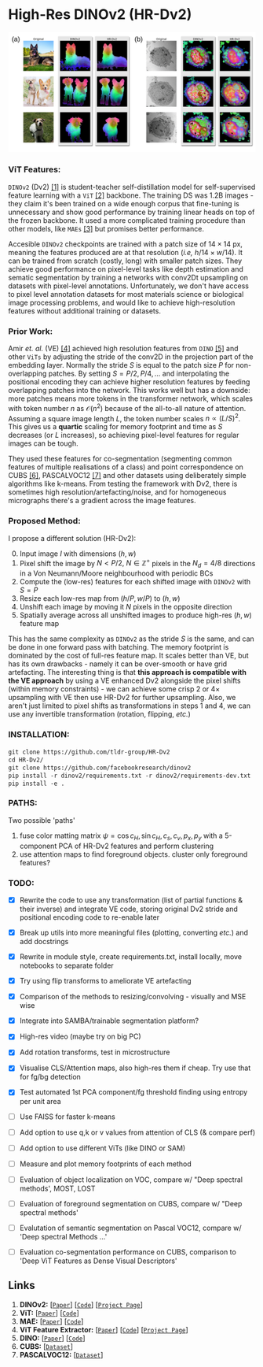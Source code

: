 # High-Res DINOv2 (HR-Dv2)

<p align="center">
    <img src="repo/gh_header.png">
</p>


### ViT Features:
`DINOv2` (Dv2) [[1]](#links) is student-teacher self-distillation model for self-supervised feature learning with a `ViT` [[2]](#links) backbone. The training DS was 1.2B images - they claim it's been trained on a wide enough corpus that fine-tuning is unnecessary and show good performance by training linear heads on top of the frozen backbone. It used a more complicated training procedure than other models, like `MAEs` [[3]](#links) but promises better performance. 

Accesible `DINOv2` checkpoints are trained with a patch size of $14 \times 14$ px, meaning the features produced are at that resolution (*i.e,* $h / 14 \times w / 14$). It can be trained from scratch (costly, long) with smaller patch sizes. They achieve good performance on pixel-level tasks like depth estimation and sematic segmentation by training a networks with conv2Dt upsampling on datasets with pixel-level annotations. Unfortunately, we don't have access to pixel level annotation datasets for most materials science or biological image processing problems, and would like to achieve high-resolution features without additional training or datasets.

### Prior Work:
Amir *et. al.* (VE) [[4]](#links) achieved high resolution features from `DINO` [[5]](#links) and other `ViTs` by adjusting the stride of the conv2D in the projection part of the embedding layer. Normally the stride $S$ is equal to the patch size $P$ for non-overlapping patches. By setting $S = P/2, P/4, ...$ and interpolating the positional encoding they can achieve higher resolution features by feeding overlapping patches into the network. This works well but has a downside: more patches means more tokens in the transformer network, which scales with token number $n$ as $\mathcal{O}(n^2)$ because of the all-to-all nature of attention. Assuming a square image length $L$, the token number scales $n \propto (L / S)^2$. This gives us a **quartic** scaling for memory footprint and time as $S$ decreases (or $L$ increases), so achieving pixel-level features for regular images can be tough.

They used these features for co-segmentation (segmenting common features of multiple realisations of a class) and point correspondence on CUBS [[6]](#links), PASCALVOC12 [[7]](#links) and other datasets using deliberately simple algorithms like k-means. From testing the framework with Dv2, there is sometimes high resolution/artefacting/noise, and for homogeneous micrographs there's a gradient across the image features. 

### Proposed Method:
I propose a different solution (HR-Dv2):

0) Input image $I$ with dimensions $(h, w)$ 
1) Pixel shift the image by $N < P / 2,\:N \in \mathbb{Z^+}$ pixels in the $N_{d}=4/8$ directions in a Von Neumann/Moore neighbourhood with periodic BCs 
2) Compute the (low-res) features for each shifted image with `DINOv2` with $S=P$
3) Resize each low-res map from $(h / P, w / P)$ to $(h, w)$ 
4) Unshift each image by moving it $N$ pixels in the opposite direction
5) Spatially average across all unshifted images to produce high-res $(h, w)$ feature map

This has the same complexity as `DINOv2` as the stride $S$ is the same, and can be done in one forward pass with batching. The memory footprint is dominated by the cost of full-res feature map. It scales better than VE, but has its own drawbacks - namely it can be over-smooth or have grid artefacting. The interesting thing is that **this approach is compatible with the VE approach** by using a VE enhanced Dv2 alongside the pixel shifts (within memory constraints) - we can achieve some crisp $2$ or $4\times$ upsampling with VE then use HR-Dv2 for further upsampling. Also, we aren't just limited to pixel shifts as transformations in steps 1 and 4, we can use any invertible transformation (rotation, flipping, *etc.*)

### INSTALLATION:
```
git clone https://github.com/tldr-group/HR-Dv2
cd HR-Dv2/
git clone https://github.com/facebookresearch/dinov2
pip install -r dinov2/requirements.txt -r dinov2/requirements-dev.txt
pip install -e .
```

### PATHS:
Two possible 'paths'
1) fuse color matting matrix $\psi = \cos{c_{H}, \sin{c_{H}}, c_{s}, c_{v}, p_{x}, p_{y}}$ with a 5-component PCA of HR-Dv2 features and perform clustering
2) use attention maps to find foreground objects. cluster only foreground features? 

### TODO:
- [x] Rewrite the code to use any transformation (list of partial functions & their inverse) and integrate VE code, storing original Dv2 stride and positional encoding code to re-enable later
- [x] Break up utils into more meaningful files (plotting, converting *etc.*) and add docstrings
- [x] Rewrite in module style, create requirements.txt, install locally, move notebooks to separate folder
- [x] Try using flip transforms to ameliorate VE artefacting
- [x] Comparison of the methods to resizing/convolving - visually and MSE wise
- [x] Integrate into SAMBA/trainable segmentation platform?
- [x] High-res video (maybe try on big PC)
- [x] Add rotation transforms, test in microstructure
- [x] Visualise CLS/Attention maps, also high-res them if cheap. Try use that for fg/bg detection
- [x] Test automated 1st PCA component/fg threshold finding using entropy per unit area
- [ ] Use FAISS for faster k-means
- [ ] Add option to use q,k or v values from attention of CLS (& compare perf)
- [ ] Add option to use different ViTs (like DINO or SAM)
- [ ] Measure and plot memory footprints of each method
- [ ] Evaluation of object localization on VOC, compare w/ "Deep spectral methods', MOST, LOST
- [ ] Evaluation of foreground segmentation on CUBS, compare w/ "Deep spectral methods'
- [ ] Evalutation of semantic segmentation on Pascal VOC12, compare w/ 'Deep spectral Methods ...' 
- [ ] Evaluation co-segmentation performance on CUBS, comparison to 'Deep ViT Features as Dense Visual Descriptors'


## Links
1) **DINOv2:** [[`Paper`](https://arxiv.org/abs/2304.07193)] [[`Code`](https://github.com/facebookresearch/dinov2/tree/main)]  [[`Project Page`](https://dinov2.metademolab.com/)]
2) **ViT:** [[`Paper`](https://arxiv.org/abs/2010.11929)] [[`Code`](https://github.com/google-research/vision_transformer)]
3) **MAE:** [[`Paper`](https://arxiv.org/abs/2111.06377)] [[`Code`](https://github.com/facebookresearch/mae)]
4) **ViT Feature Extractor:** [[`Paper`](https://arxiv.org/abs/2112.05814)] [[`Code`](https://github.com/ShirAmir/dino-vit-features)]  [[`Project Page`](https://dino-vit-features.github.io/index.html#sm)]
5) **DINO:** [[`Paper`](https://arxiv.org/abs/2104.14294)] [[`Code`](https://github.com/facebookresearch/dino)]
6) **CUBS:** [[`Dataset`](https://www.vision.caltech.edu/datasets/cub_200_2011/)]
7) **PASCALVOC12:** [[`Dataset`](http://host.robots.ox.ac.uk/pascal/VOC/voc2012/)]